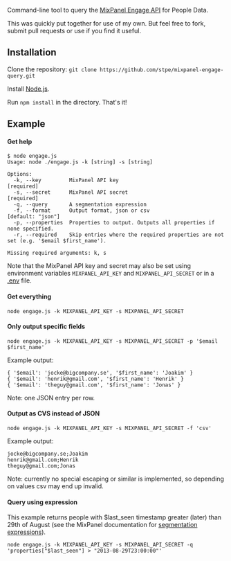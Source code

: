 Command-line tool to query the [MixPanel Engage API](https://mixpanel.com/docs/api-documentation/data-export-api#engage-default) for People Data.

This was quickly put together for use of my own. But feel free to fork, submit pull requests or use if you find it useful.

## Installation

Clone the repository:
``git clone https://github.com/stpe/mixpanel-engage-query.git``

Install [Node.js](http://nodejs.org/).

Run ``npm install`` in the directory. That's it!

## Example

#### Get help

```
$ node engage.js
Usage: node ./engage.js -k [string] -s [string]

Options:
  -k, --key         MixPanel API key                                                  [required]
  -s, --secret      MixPanel API secret                                               [required]
  -q, --query       A segmentation expression
  -f, --format      Output format, json or csv                                        [default: "json"]
  -p, --properties  Properties to output. Outputs all properties if none specified.
  -r, --required    Skip entries where the required properties are not set (e.g. '$email $first_name').

Missing required arguments: k, s
```

Note that the MixPanel API key and secret may also be set using environment variables `MIXPANEL_API_KEY` and `MIXPANEL_API_SECRET` or in a [.env](https://github.com/motdotla/dotenv) file.

#### Get everything

``node engage.js -k MIXPANEL_API_KEY -s MIXPANEL_API_SECRET``

#### Only output specific fields

``node engage.js -k MIXPANEL_API_KEY -s MIXPANEL_API_SECRET -p '$email $first_name'``

Example output:
```
{ '$email': 'jocke@bigcompany.se', '$first_name': 'Joakim' }
{ '$email': 'henrik@gmail.com', '$first_name': 'Henrik' }
{ '$email': 'theguy@gmail.com', '$first_name': 'Jonas' }
```

Note: one JSON entry per row.

#### Output as CVS instead of JSON

``node engage.js -k MIXPANEL_API_KEY -s MIXPANEL_API_SECRET -f 'csv'``

Example output:
```
jocke@bigcompany.se;Joakim
henrik@gmail.com;Henrik
theguy@gmail.com;Jonas
```

Note: currently no special escaping or similar is implemented, so depending on values csv may end up invalid.

#### Query using expression

This example returns people with $last_seen timestamp greater (later) than 29th of August (see the MixPanel documentation for [segmentation expressions](https://mixpanel.com/docs/api-documentation/data-export-api#segmentation-expressions)).

``node engage.js -k MIXPANEL_API_KEY -s MIXPANEL_API_SECRET -q 'properties["$last_seen"] > "2013-08-29T23:00:00"'``

